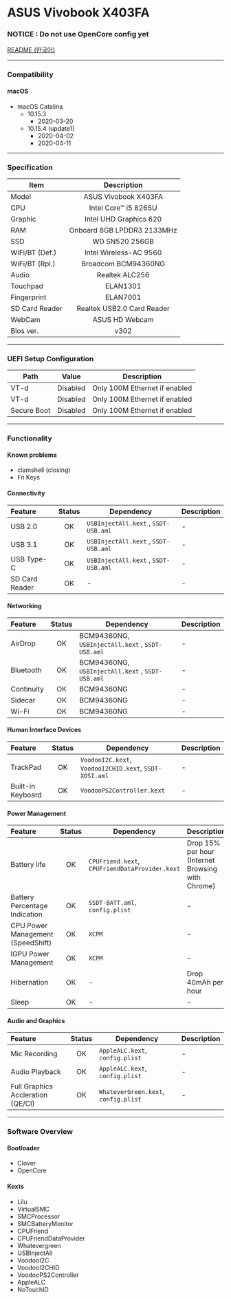 # ASUS Vivobook X403FA

### NOTICE : Do not use OpenCore config yet
[README (한국어)](/README-ko.md)

-----------------------------------------------

### Compatibility

#### macOS

- macOS Catalina
	- 10.15.3
		- 2020-03-20
	- 10.15.4 (update1)
		- 2020-04-02
		- 2020-04-11

-----------------------------------------------

### Specification

| Item           |        Description         |
| -------------- | :------------------------: |
| Model          |    ASUS Vivobook X403FA    |
| CPU            |    Intel Core™ i5 8265U    |
| Graphic        |   Intel UHD Graphics 620   |
| RAM            | Onboard 8GB LPDDR3 2133MHz |
| SSD            |       WD SN520 256GB       |
| WiFi/BT (Def.) |   Intel Wireless-AC 9560   |
| WiFi/BT (Rpl.) |    Broadcom BCM94360NG     |
| Audio          |       Realtek ALC256       |
| Touchpad       |          ELAN1301          |
| Fingerprint    |          ELAN7001          |
| SD Card Reader | Realtek USB2.0 Card Reader |
| WebCam         |       ASUS HD Webcam       |
| Bios ver.      |            v302            |

-----------------------------------------------

### UEFI Setup Configuration

| Path        | Value    | Description                   |
| ----------- | -------- | ----------------------------- |
| VT-d        | Disabled | Only 100M Ethernet if enabled |
| VT-d        | Disabled | Only 100M Ethernet if enabled |
| Secure Boot | Disabled | Only 100M Ethernet if enabled |

-----------------------------------------------

### Functionality

#### Known problems

 - clamshell (closing)
 - Fn Keys

#### Connectivity

| Feature        | Status | Dependency                           | Description |
| :------------- | :----: | ------------------------------------ | ----------- |
| USB 2.0        |   OK   | `USBInjectAll.kext` , `SSDT-USB.aml` | -           |
| USB 3.1        |   OK   | `USBInjectAll.kext` , `SSDT-USB.aml` | -           |
| USB Type-C     |   OK   | `USBInjectAll.kext` , `SSDT-USB.aml` | -           |
| SD Card Reader |   OK   | -                                    | -           |

#### Networking

| Feature    | Status | Dependency                                       | Description |
| :--------- | :----: | ------------------------------------------------ | ----------- |
| AirDrop    |   OK   | BCM94360NG, `USBInjectAll.kext` , `SSDT-USB.aml` | -           |
| Bluetooth  |   OK   | BCM94360NG, `USBInjectAll.kext` , `SSDT-USB.aml` | -           |
| Continuity |   OK   | BCM94360NG                                       | -           |
| Sidecar    |   OK   | BCM94360NG                                       | -           |
| Wi-Fi      |   OK   | BCM94360NG                                       | -           |

#### Human Interface Devices

| Feature           | Status | Dependency                                             | Description |
| :---------------- | :----: | ------------------------------------------------------ | ----------- |
| TrackPad          |   OK   | `VoodooI2C.kext`, `VoodooI2CHID.kext`, `SSDT-XOSI.aml` | -           |
| Built-in Keyboard |   OK   | `VoodooPS2Controller.kext`                             | -           |

#### Power Management

| Feature                           | Status | Dependency                                     | Description                                       |
| :-------------------------------- | :----: | ---------------------------------------------- | ------------------------------------------------- |
| Battery life                      |   OK   | `CPUFriend.kext`, `CPUFriendDataProvider.kext` | Drop 15% per hour (Internet Browsing with Chrome) |
| Battery Percentage Indication     |   OK   | `SSDT-BATT.aml`, `config.plist`                | -                                                 |
| CPU Power Management (SpeedShift) |   OK   | `XCPM`                                         | -                                                 |
| IGPU Power Management             |   OK   | `XCPM`                                         | -                                                 |
| Hibernation                       |   OK   | -                                              | Drop 40mAh per hour                               |
| Sleep                             |   OK   | -                                              | -                                                 |

#### Audio and Graphics

| Feature                           | Status | Dependency                           | Description |
| :-------------------------------- | :----: | ------------------------------------ | ----------- |
| Mic Recording                     |   OK   | `AppleALC.kext`, `config.plist`      | -           |
| Audio Playback                    |   OK   | `AppleALC.kext`, `config.plist`      | -           |
| Full Graphics Accleration (QE/CI) |   OK   | `WhateverGreen.kext`, `config.plist` | -           |

-----------------------------------------------

### Software Overview

#### Bootloader

 - Clover
 - OpenCore

#### Kexts

 - Lilu
 - VirtualSMC
 - SMCProcessor
 - SMCBatteryMonitor
 - CPUFriend
 - CPUFriendDataProvider
 - Whatevergreen
 - USBInjectAll
 - VoodooI2C
 - VoodooI2CHID
 - VoodooPS2Controller
 - AppleALC
 - NoTouchID